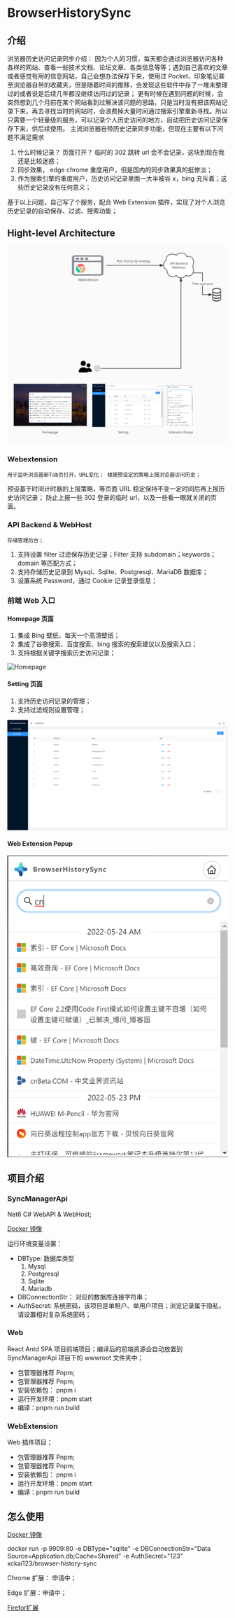 # BrowserHistorySync

## 介绍

浏览器历史访问记录同步介绍：
因为个人的习惯，每天都会通过浏览器访问各种各样的网站、查看一些技术文档、论坛文章、各类信息等等；遇到自己喜欢的文章或者感觉有用的信息网站，自己会想办法保存下来，使用过 Pocket、印象笔记甚至浏览器自带的收藏夹，但是随着时间的推移，会发现这些软件中存了一堆未整理过的或者说是后续几年都没继续访问过的记录； 更有时候在遇到问题的时候，会突然想到几个月前在某个网站看到过解决该问题的思路，只是当时没有把该网站记录下来，再去寻找当时的网站时，会浪费掉大量时间通过搜索引擎重新寻找。所以只需要一个轻量级的服务，可以记录个人历史访问的地方，自动把历史访问记录保存下来，供后续使用。
主流浏览器自带历史记录同步功能，但现在主要有以下问题不满足需求

1. 什么时候记录？ 页面打开？ 临时的 302 跳转 url 会不会记录，这块到现在我还是比较迷惑；
2. 同步效果， edge chrome 重度用户，但是国内的同步效果真的挺惨淡；
3. 作为搜索引擎的重度用户，历史访问记录里面一大半被谷 x，bing 充斥着；这些历史记录没有任何意义；

基于以上问题，自己写了个服务，配合 Web Extension 插件，实现了对个人浏览历史记录的自动保存、过滤、搜索功能；

## Hight-level Architecture

![Hight-level Architecture](./Assets/BrowserSync.jpg)

### Webextension

`用于监听浏览器新Tab页打开、URL变化； 根据预设定的策略上报浏览器访问历史；`

预设基于时间计时器的上报策略，等页面 URL 稳定保持不变一定时间后再上报历史访问记录； 防止上报一些 302 登录的临时 url，以及一些看一眼就关闭的页面。

### API Backend & WebHost

`存储管理后台；`

1. 支持设置 filter 过滤保存历史记录；Filter 支持 subdomain；keywords；domain 等匹配方式；
2. 支持存储历史记录到 Mysql、Sqlite、Postgresql、MariaDB 数据库；
3. 设置系统 Password，通过 Cookie 记录登录信息；

### 前端 Web 入口

#### Homepage 页面

1. 集成 Bing 壁纸，每天一个高清壁纸；
2. 集成了谷歌搜索、百度搜索、bing 搜索的搜索建议以及搜索入口；
3. 支持根据关键字搜索历史访问记录；

![Homepage](./Assets/homepage.png)

#### Setting 页面

1. 支持历史访问记录的管理；
2. 支持过滤规则设置管理；

![Homepage](./Assets/setting.png)

#### Web Extension Popup

![Homepage](./Assets/popup.png)

## 项目介绍

### SyncManagerApi

Net6 C# WebAPI & WebHost;

[Docker 镜像](https://hub.docker.com/repository/docker/xckai123/browser-history-sync)

运行环境变量设置：

- DBType: 数据库类型
  1. Mysql
  2. Postgresql
  3. Sqlite
  4. Mariadb
- DBConnectionStr： 对应的数据库连接字符串；
- AuthSecret: 系统密码，该项目是单租户、单用户项目；浏览记录属于隐私，请设置相对复杂系统密码；

### Web

React Antd SPA 项目前端项目；编译后的前端资源会自动放置到 SyncManagerApi 项目下的 wwwroot 文件夹中；

- 包管理器推荐 Pnpm;
- 包管理器推荐 Pnpm;
- 安装依赖包： pnpm i
- 运行开发环境：pnpm start
- 编译：pnpm run build

### WebExtension

Web 插件项目；

- 包管理器推荐 Pnpm;
- 包管理器推荐 Pnpm;
- 安装依赖包： pnpm i
- 运行开发环境：pnpm start
- 编译：pnpm run build

## 怎么使用
[Docker 镜像](https://hub.docker.com/repository/docker/xckai123/browser-history-sync)

docker run  -p 9909:80 -e DBType="sqlite" -e DBConnectionStr="Data Source=Application.db;Cache=Shared" -e AuthSecret="123"  xckai123/browser-history-sync

Chrome 扩展： 申请中；

Edge 扩展：申请中；

[Firefor扩展](https://addons.mozilla.org/zh-CN/firefox/addon/browserhistorysync/?utm_source=addons.mozilla.org&utm_medium=referral&utm_content=search)